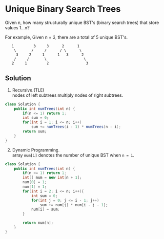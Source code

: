 # Unique Binary Search Trees
Given n, how many structurally unique BST's (binary search trees) that store values 1...n?

For example,
Given n = 3, there are a total of 5 unique BST's.
```
   1         3     3      2      1
    \       /     /      / \      \
     3     2     1      1   3      2
    /     /       \                 \
   2     1         2                 3
```
## Solution
1. Recursive.(TLE)  
nodes of left subtrees multiply nodes of right subtrees.  
```java
class Solution {
    public int numTrees(int n) {
        if(n <= 1) return 1;
        int sum = 0;
        for(int i = 1; i <= n; i++)
            sum += numTrees(i - 1) * numTrees(n - i);
        return sum;
    }
}
```
2. Dynamic Programming.  
array `num[i]` denotes the number of unique BST when `n = i`.  
```java
class Solution {
    public int numTrees(int n) {
        if(n <= 1) return 1;
        int[] num = new int[n + 1];
        num[0] = 1;
        num[1] = 1;
        for(int i = 2; i <= n; i++){
            int sum = 0;
            for(int j = 0; j <= i - 1; j++)
                sum += num[j] * num[i - j - 1];
            num[i] = sum;
        }

        return num[n];
    }
}
```
